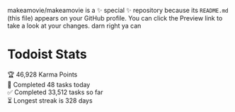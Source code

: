 makeamovie/makeamovie is a ✨ special ✨ repository because its `README.md` (this file) appears on your GitHub profile.
You can click the Preview link to take a look at your changes. darn right ya can

# Todoist Stats

<!-- TODO-IST:START -->
🏆  46,928 Karma Points           
🌸  Completed 48 tasks today           
✅  Completed 33,512 tasks so far           
⏳  Longest streak is 328 days
<!-- TODO-IST:END -->